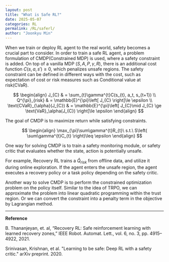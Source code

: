 ```yaml
---
layout: post
title: "What is Safe RL?"
date: 2025-05-07
categories: RL
permalink: /RL/saferl/
author: "Joonkyu Min"
---
```


When we train or deploy RL agent to the real world, safety becomes a crucial part to consider.
In order to train a safe RL agent, a problem formulation of CMDP(Constrained MDP) is used, where a safety constraint is added.
On top of a vanilla MDP $(S, A, P, \gamma, R)$, there is an additional cost function $C(s,a,s') \ge 0$, which penalizes unsafe regions.
The safety constraint can be defined in different ways with the cost, such as expectation of cost or risk measures such as Conditional value at risk(CVaR).

$$
\begin{align}
J_{C}  & = \sum_{t}\gamma^{t}C(s_{t}, a_t, s_{t+1}) \\
Q^{\pi}_{risk}  & = \mathbb{E}^{\pi}\left[ J_{C} \right]\le \epsilon \\
\text{CVaR}_{\alpha}(J_{C})  & = \mathbb{E}^{\pi}\left[ J_{C}\mid J_{C} \ge \text{VaR}_\alpha(J_{C}) \right]\le \epsilon
\end{align}
$$

The goal of CMDP is to maximize return while satisfying constraints.

$$
\begin{align}
\max_{\pi}\sum\gamma^{t}R_{t}\ s.t.\ S\left( \sum\gamma^{t}C_{t} \right)\leq \epsilon
\end{align}
$$

One way for solving CMDP is to train a safety monitoring module, or safety critic that evaluates whether the state, action is potentially unsafe.

For example, Recovery RL trains a $\hat{Q}_{risk}$ from offline data, and utilize it during online exploration.
If the agent enters the unsafe region, the agent executes a recovery policy or a task policy depending on the safety critic.

Another way to solve CMDP is to perform the constrained optimization problem on the policy itself. 
Similar to the idea of TRPO, we can approximate the problem into linear quadratic programming within the trust region.
Or we can convert the constraint into a penalty term in the objective by Lagrangian method. 


---
**Reference**

B. Thananjeyan, et. al, “Recovery RL: Safe reinforcement learning with learned recovery zones,” IEEE Robot. Automat. Lett., vol. 6, no. 3, pp. 4915–4922, 2021.

Srinivasan, Krishnan, et al. "Learning to be safe: Deep RL with a safety critic." arXiv preprint. 2020.